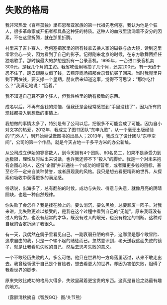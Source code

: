 # 失败的格局

我非常热爱《百年孤独》里布恩蒂亚家族的第一代祖先老何塞，我认为他是个狂人，很多革命家或开拓者都具备这种狂的特质。这种人的血液里流淌着不安分的因素，不在这里折腾，就在那里折腾。 

村里来了吉卜赛人，老何塞把家里的所有钱拿去换人家的磁铁与放大镜，读到这里常常会心一笑，因为看到了自己的影子。记得刚来北京的时候，在东方歌舞团担任独唱歌手。那时候最大的梦想是拥有一台录音机。1995年，一台进口录音机卖300元，是我几个月的工资。我省吃俭用地攒了几个月，还差200元。有一天终于忍不住了，跑去跟朋友借了钱，去燕莎商场把那台录音机买了回来。当时我兜里只剩下两块钱，要支撑一个星期。朋友后来知道这事，觉得不可思议：“那你吃什么？”我满足地说：“饿着。” 

我不知道自己算不算个狂人，但我性格里的确有极致的东西。 

成名以后，不再有金钱的烦恼，但我还是会经常感觉到“手里没钱了”，因为所有的现钱都投入到想做的事情上。 

我想做的事情太多了，特别是有了公司以后，把很多不可能变成了可能。因为自小对文字的热爱，2012年，我成立了图书团队“东申九歌”，从一个毫无出版经验的“门外人”，到开始尝试做图书的出品人；2013年，我成立了设计团队“东申空间”，公司的第一个作品，就是今天占地一千多平方米的办公新址。 

从公司成立伊始的寥寥数人，到今天拥有4个团队、60名员工，如果不是承受力到达极限，理性及时站出来说话，也许我还停不下“投入”的脚步。我是一个对未来抱有企图心的人，这份“企图”并非通往一个成功的经营者，或者赚更多钱的目标，甚至它不一定来自某种赞誉，或者展现我的风格。我只是想去看更精彩的世界，从探索和吸收中获得更多的满足感。 

俗话说，出海多了，总有翻船的时候。成功与失败、得意与失意，就像月亮的阴晴圆缺，也是一种自然规律。 

你失败了会怎样？我是挂在脸上的。要么消沉，要么黑脸，总要颓废一阵子。对我来讲，比失败更难以接受的，是我在这个过程中看到自己的“无能”。原来我既没有过人的智力，也没有超常的才华，既没有过人的眼光，也没有稳定的判断。这种对自我的否定折磨了我很久。 

有一天，我偶然在鏡子里看见自己。一副衰弱丑陋的样子，这哪里是那个敢冒险、追求自由的我，只是一个输不起的赌徒而已。忽然意识到，老天送我这面失败的镜子，就是让我看见失败的自己，然后去思考失败的意义。 

一个不敢经历失败的人，多么可怕。他只在世界的一方角落里活过，从来不敢走出去。我曾经骄傲于自己是个冒险者，想去看更大的世界，却因为害怕失败，阻碍了我看世界的脚步。 

原来失败比成功的格局大得多，失败里藏着更宝贵的东西。这真是冒险之路最有趣的地方。 

（露醉清秋摘自《智族GQ》 图/关节熊）